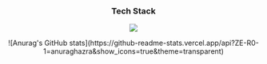 <div align="center">

<h3> Tech Stack </h3>
<p>
  <img src="https://img.shields.io/badge/Swift-F05138?style=flat-square&logo=Swift&logoColor=white"/>
</p>
  ![Anurag's GitHub stats](https://github-readme-stats.vercel.app/api?ZE-R0-1=anuraghazra&show_icons=true&theme=transparent)
</div>
